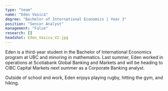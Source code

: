 ```yaml
---
type: "team"
name: "Eden Vasica"
degree: "Bachelor of International Economics | Year 3"
position: "Senior Analyst"
management: "False"
research: []
headshot: Eden_Vasica_V2.jpg
---
```


Eden is a third-year student in the Bachelor of International Economics program at UBC and minoring in mathematics. Last summer, Eden worked in operations at Scotiabank Global Banking and Markets and will be heading to CIBC Capital Markets next summer as a Corporate Banking analyst. 

Outside of school and work, Eden enjoys playing rugby, hitting the gym, and hiking.

